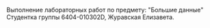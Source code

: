 Выполнение лабораторных работ по предмету: "Большие данные"
Студентка группы 6404-010302D, Журавская Елизавета.
